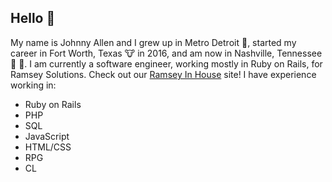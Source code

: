 ## Hello 👋

My name is Johnny Allen and I grew up in Metro Detroit 🚗, started my career in Fort Worth, Texas 🐮 in 2016, and am now in Nashville, Tennessee 🎵 🎸. I am currently a software engineer, working mostly in Ruby on Rails, for Ramsey Solutions. Check out our [Ramsey In House](https://www.ramseyinhouse.com/) site! 
I have experience working in:
 - Ruby on Rails 
 - PHP
 - SQL
 - JavaScript
 - HTML/CSS
 - RPG
 - CL

<!--
**john-r-r-allen/john-r-r-allen** is a ✨ _special_ ✨ repository because its `README.md` (this file) appears on your GitHub profile.

Here are some ideas to get you started:

- 🔭 I’m currently working on ...
- 🌱 I’m currently learning ...
- 👯 I’m looking to collaborate on ...
- 🤔 I’m looking for help with ...
- 💬 Ask me about ...
- 📫 How to reach me: ...
- 😄 Pronouns: ...
- ⚡ Fun fact: ...
-->
